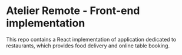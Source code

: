 # Atelier Remote - Front-end implementation
This repo contains a React implementation of application dedicated to restaurants, which provides food delivery and online table booking.
